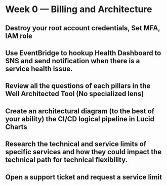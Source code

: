 # Week 0 — Billing and Architecture

## Destroy your root account credentials, Set MFA, IAM role

## Use EventBridge to hookup Health Dashboard to SNS and send notification when there is a service health issue.

## Review all the questions of each pillars in the Well Architected Tool (No specialized lens)

## Create an architectural diagram (to the best of your ability) the CI/CD logical pipeline in Lucid Charts

## Research the technical and service limits of specific services and how they could impact the technical path for technical flexibility. 

## Open a support ticket and request a service limit
